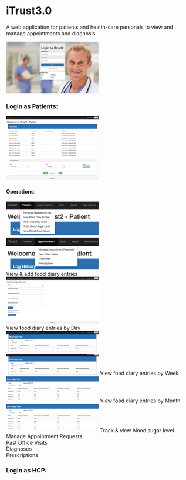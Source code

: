 # iTrust3.0
A web application for patients and health-care personals to view and manage appointments and diagnosis.

<img src="https://github.com/zmei1997/Java-web/blob/master/iTrust2%20Screenshot/1.png" height="50%" width="50%"> <br>

### Login as Patients:
<img src="https://github.com/zmei1997/Java-web/blob/master/iTrust2%20Screenshot/2.png" height="50%" width="50%"> <br>
#### Operations: 
<img src="https://github.com/zmei1997/Java-web/blob/master/iTrust2%20Screenshot/3.png" height="50%" width="50%">
<img src="https://github.com/zmei1997/Java-web/blob/master/iTrust2%20Screenshot/4.png" height="50%" width="50%"> <br>
View & add food diary entries<br>
<img src="https://github.com/zmei1997/Java-web/blob/master/iTrust2%20Screenshot/5.png" height="50%" width="50%"> <br>
View food diary entries by Day<br>
<img src="https://github.com/zmei1997/Java-web/blob/master/iTrust2%20Screenshot/6.png" height="50%" width="50%">
<img src="https://github.com/zmei1997/Java-web/blob/master/iTrust2%20Screenshot/7.png" height="50%" width="50%">
View food diary entries by Week<br>
<img src="https://github.com/zmei1997/Java-web/blob/master/iTrust2%20Screenshot/10.png" height="50%" width="50%">
View food diary entries by Month<br>
<img src="https://github.com/zmei1997/Java-web/blob/master/iTrust2%20Screenshot/11.png" height="50%" width="50%">
Track & view blood sugar level <br>
Manage Appointment Requests<br>
Past Office Visits<br>
Diagnoses<br>
Prescriptions<br>

### Login as HCP:
